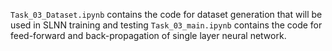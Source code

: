 `Task_03_Dataset.ipynb` contains the code for dataset generation that will be used in SLNN training and testing
`Task_03_main.ipynb` contains the code for feed-forward and back-propagation of single layer neural network.
